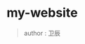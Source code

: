 # my-website

> author : 卫辰



<!-- > 当我们提交代码为tag时，会触发Acions的构建，如 git push tag v0.1.0就会触发Actions的脚本打包构建发布 -->